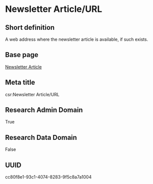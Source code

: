 # Newsletter Article/URL
## Short definition
A web address where the newsletter article is available, if such exists.
## Base page
[Newsletter Article](https://github.com/EuroCRIS/CASRAI-Dictionairies/blob/main/Objects/Newsletter%20Article.md)
## Meta title
csr:Newsletter Article/URL
## Research Admin Domain
True
## Research Data Domain
False
## UUID
cc80f8e1-93c1-4074-8283-9f5c8a7a1004
